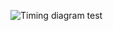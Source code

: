 ![Timing diagram test](http://www.plantuml.com/plantuml/proxy?src=https://raw.github.com/frode-carlsen/plantuml-test/master/timingdiagram.txt)

